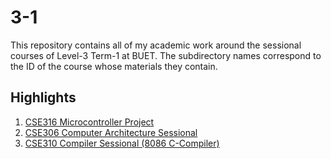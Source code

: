 # 3-1

This repository contains all of my academic work around the sessional courses of Level-3 Term-1 at BUET. The subdirectory names correspond to the ID of the course whose materials they contain. 

## Highlights 

1. [CSE316 Microcontroller Project](16/project)
2. [CSE306 Computer Architecture Sessional](https://github.com/kreyazulh/CSE-306-Computer-Architecture-Sessional)
3. [CSE310 Compiler Sessional (8086 C-Compiler)](10/The_Full_Compiler/)